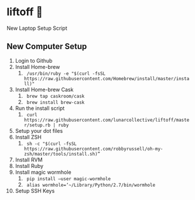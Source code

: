 # liftoff 🚀
New Laptop Setup Script


## New Computer Setup

1. Login to Github
2. Install Home-brew
    1. ` /usr/bin/ruby -e "$(curl -fsSL https://raw.githubusercontent.com/Homebrew/install/master/install)"`
3. Install Home-brew Cask
    1. ` brew tap caskroom/cask`
    2. ` brew install brew-cask`
4. Run the install script 
    1. ` curl https://raw.githubusercontent.com/lunarcollective/liftoff/master/setup.rb | ruby`
5. Setup your dot files
6. Install ZSH
    1. ` sh -c "$(curl -fsSL https://raw.githubusercontent.com/robbyrussell/oh-my-zsh/master/tools/install.sh)”`
7. Install RVM
8. Install Ruby
9. Install magic wormhole
    1. ` pip install —user magic-wormhole`
    2. ` alias wormhole=‘~/Library/Python/2.7/bin/wormhole`
10. Setup SSH Keys
